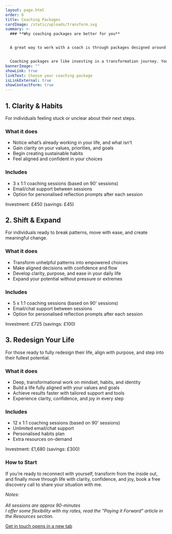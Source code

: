 ```yaml
---
layout: page.html
order: 6
title: Coaching Packages
cardImage: /static/uploads/transform.svg
summary: >-
  ### **Why coaching packages are better for you**


  A great way to work with a coach is through packages designed around results.


  Coaching packages are like investing in a transformation journey. You’re not paying for minutes, you’re investing in the results, support, and tools that help you finally move through life with clarity, confidence, and joy.
bannerImage: ""
showLink: true
linkText: Choose your coaching package
isLinkExternal: true
showContactForm: true
---
```

## **1. Clarity & Habits**

For individuals feeling stuck or unclear about their next steps.

### What it does

* Notice what’s already working in your life, and what isn’t
* Gain clarity on your values, priorities, and goals
* Begin creating sustainable habits
* Feel aligned and confident in your choices

### Includes

* 3 x 1:1 coaching sessions (based on 90' sessions)
* Email/chat support between sessions
* Option for personalised reflection prompts after each session

Investment: £450 (savings: £45)

## **2. Shift & Expand** 

For individuals ready to break patterns, move with ease, and create meaningful change.

### What it does

* Transform unhelpful patterns into empowered choices
* Make aligned decisions with confidence and flow
* Develop clarity, purpose, and ease in your daily life
* Expand your potential without pressure or extremes

### Includes

* 5 x 1:1 coaching sessions (based on 90' sessions)
* Email/chat support between sessions
* Option for personalised reflection prompts after each session

Investment: £725 (savings: £100)

## **3. Redesign Your Life** 

For those ready to fully redesign their life, align with purpose, and step into their fullest potential.

### What it does

* Deep, transformational work on mindset, habits, and identity
* Build a life fully aligned with your values and goals
* Achieve results faster with tailored support and tools
* Experience clarity, confidence, and joy in every step

### Includes

* 12 x 1:1 coaching sessions (based on 90' sessions)
* Unlimited email/chat support
* Personalised habits plan
* Extra resources on-demand

Investment: £1,680 (savings: £300)

### How to Start

If you’re ready to reconnect with yourself, transform from the inside out, and finally move through life with clarity, confidence, and joy, book a free discovery call to share your situation with me.

*Notes:* \
\
*All sessions are approx 90-minutes*\
*I offer some flexibility with my rates, read the "Paying it Forward" article in the Resources section.*

<a href="mailto:hello@claudiadecarlo.com" rel="noopener noreferrer" class="btn" target="_blank">Get in touch <span class="sr-only">opens in a new tab</span></a>
